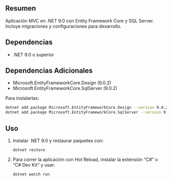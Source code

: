 ## Resumen
Aplicación MVC en .NET 9.0 con Entity Framework Core y SQL Server. Incluye migraciones y configuraciones para desarrollo.

## Dependencias
- .NET 9.0 o superior
## Dependencias Adicionales

- Microsoft.EntityFrameworkCore.Design (9.0.2)
- Microsoft.EntityFrameworkCore.SqlServer (9.0.2)

Para instalarlas:
```bash
dotnet add package Microsoft.EntityFrameworkCore.Design --version 9.0.2
dotnet add package Microsoft.EntityFrameworkCore.SqlServer --version 9.0.2
```

## Uso
1. Instalar .NET 9.0 y restaurar paquetes con:
    ```
    dotnet restore
    ```
2. Para correr la aplicación con Hot Reload, instalar la extensión “C#” o “C# Dev Kit” y usar:
    ```
    dotnet watch run
    ```